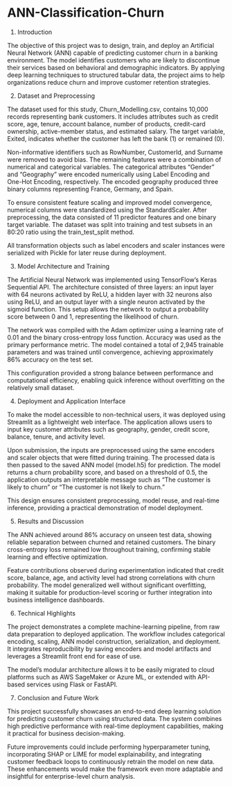 # ANN-Classification-Churn
1. Introduction

The objective of this project was to design, train, and deploy an Artificial Neural Network (ANN) capable of predicting customer churn in a banking environment. The model identifies customers who are likely to discontinue their services based on behavioral and demographic indicators. By applying deep learning techniques to structured tabular data, the project aims to help organizations reduce churn and improve customer retention strategies.

2. Dataset and Preprocessing

The dataset used for this study, Churn_Modelling.csv, contains 10,000 records representing bank customers. It includes attributes such as credit score, age, tenure, account balance, number of products, credit-card ownership, active-member status, and estimated salary. The target variable, Exited, indicates whether the customer has left the bank (1) or remained (0).

Non-informative identifiers such as RowNumber, CustomerId, and Surname were removed to avoid bias. The remaining features were a combination of numerical and categorical variables. The categorical attributes “Gender” and “Geography” were encoded numerically using Label Encoding and One-Hot Encoding, respectively. The encoded geography produced three binary columns representing France, Germany, and Spain.

To ensure consistent feature scaling and improved model convergence, numerical columns were standardized using the StandardScaler. After preprocessing, the data consisted of 11 predictor features and one binary target variable. The dataset was split into training and test subsets in an 80:20 ratio using the train_test_split method.

All transformation objects such as label encoders and scaler instances were serialized with Pickle for later reuse during deployment.

3. Model Architecture and Training

The Artificial Neural Network was implemented using TensorFlow’s Keras Sequential API. The architecture consisted of three layers: an input layer with 64 neurons activated by ReLU, a hidden layer with 32 neurons also using ReLU, and an output layer with a single neuron activated by the sigmoid function. This setup allows the network to output a probability score between 0 and 1, representing the likelihood of churn.

The network was compiled with the Adam optimizer using a learning rate of 0.01 and the binary cross-entropy loss function. Accuracy was used as the primary performance metric. The model contained a total of 2,945 trainable parameters and was trained until convergence, achieving approximately 86% accuracy on the test set.

This configuration provided a strong balance between performance and computational efficiency, enabling quick inference without overfitting on the relatively small dataset.

4. Deployment and Application Interface

To make the model accessible to non-technical users, it was deployed using Streamlit as a lightweight web interface. The application allows users to input key customer attributes such as geography, gender, credit score, balance, tenure, and activity level.

Upon submission, the inputs are preprocessed using the same encoders and scaler objects that were fitted during training. The processed data is then passed to the saved ANN model (model.h5) for prediction. The model returns a churn probability score, and based on a threshold of 0.5, the application outputs an interpretable message such as “The customer is likely to churn” or “The customer is not likely to churn.”

This design ensures consistent preprocessing, model reuse, and real-time inference, providing a practical demonstration of model deployment.

5. Results and Discussion

The ANN achieved around 86% accuracy on unseen test data, showing reliable separation between churned and retained customers. The binary cross-entropy loss remained low throughout training, confirming stable learning and effective optimization.

Feature contributions observed during experimentation indicated that credit score, balance, age, and activity level had strong correlations with churn probability. The model generalized well without significant overfitting, making it suitable for production-level scoring or further integration into business intelligence dashboards.

6. Technical Highlights

The project demonstrates a complete machine-learning pipeline, from raw data preparation to deployed application. The workflow includes categorical encoding, scaling, ANN model construction, serialization, and deployment. It integrates reproducibility by saving encoders and model artifacts and leverages a Streamlit front end for ease of use.

The model’s modular architecture allows it to be easily migrated to cloud platforms such as AWS SageMaker or Azure ML, or extended with API-based services using Flask or FastAPI.

7. Conclusion and Future Work

This project successfully showcases an end-to-end deep learning solution for predicting customer churn using structured data. The system combines high predictive performance with real-time deployment capabilities, making it practical for business decision-making.

Future improvements could include performing hyperparameter tuning, incorporating SHAP or LIME for model explainability, and integrating customer feedback loops to continuously retrain the model on new data. These enhancements would make the framework even more adaptable and insightful for enterprise-level churn analysis.

